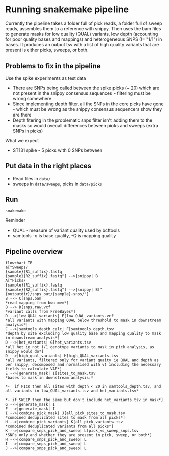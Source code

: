 # Running snakemake pipeline

Currently the pipeline takes a folder full of pick reads, a folder full of sweep
reads, assembles them to a reference with snippy. Then uses the bam files to
generate masks for low quality (QUAL) variants, low depth (accounting for poor
quality bases  and mappings) and heterogeneous SNPS (!= "1/1") in bases. It
produces an output tsv with a list of high quality variants that are present is
either picks, sweeps, or both.

## Problems to fix in the pipeline

Use the spike experiments as test data 

* There are SNPs being called between the spike picks (~ 20) which are not
present in the snippy consensus sequences - filtering must be wrong somewhere
* Since implementing depth filter, all the SNPs in the core picks have gone -
which must be wrong as the snippy consensus sequencers show they are there
* Depth fitering in the problematic snps filter isn't adding them to the masks
so would ovecall differences between picks and sweeps (extra SNPs in picks)

What we expect

* ST131 spike - 5 picks with 0 SNPs between 

## Put data in the right places

* Read files in `data/`
* sweeps in `data/sweeps`, picks in `data/picks`

## Run 

`snakemake`  

Reminder

* QUAL - measure of variant quality used by bcftools
* samtools -q is base quality, -Q is mapping quality

## Pipeline overview
```mermaid
flowchart TB
a["Sweeps/ 
{sample}{R1_suffix}.fastq
{sample}{R2_suffix}.fastq"] -->|snippy| B
A["Picks/ 
{sample}{R1_suffix}.fastq
{sample}{R2_suffix}.fastq"] -->|snippy| B["{outputdir}/snps_out/{sample}-snps/"]
B --> C[snps.bam
*read mapping from bwa mem*]
B --> D[snps.raw.vcf
*variant calls from FreeBayes*]
D -->|low_QUAL_variants| E[low_QUAL_variants.vcf
*all variants with mapping QUAL below threshold to mask in downstream analysis*]
C -->|samtools_depth_calc| F[samtoools_depth.tsv
*depth by site excluding low quality base and mapping quality to mask in downstream analysis*]
D -->|het_variants| G[het_variants.tsv 
*all het ie not 1/1 genotype variants to mask in pick analysis, as snippy would do*]
D -->|high_qual_variants| H[high_QUAL_variants.tsv
*all variants, filtered only for variant quaity ie QUAL and depth as per snippy, decomposed and normalised with vt including the necessary fields to calculate VAF*]
E -->|generate_mask| I[sites_to_mask.tsv
*bases to mask in downstream analysis:*

*-  if PICK then all sites with depth < 20 in samtools_depth.tsv, and all variants in low_QUAL_variants.tsv and het_variants.tsv*

*- if SWEEP then the same but don't include het_variants.tsv in mask*]
G -->|generate_mask| I
F -->|generate_mask| I
I -->|combine_pick_mask| J[all_pick_sites_to_mask.tsv
*combined deduplicated sites to mask from all picks*]
H -->|combine_pick_variants| K[all_pick_variants.tsv
*combined deduplicated variants from all picks*]
K -->|compare_snps_pick_and_sweep| L[pick_vs_sweep_snps.tsv
*SNPs only and whether they are present in pick, sweep, or both*]
H -->|compare_snps_pick_and_sweep| L
I -->|compare_snps_pick_and_sweep| L
J -->|compare_snps_pick_and_sweep| L

```


